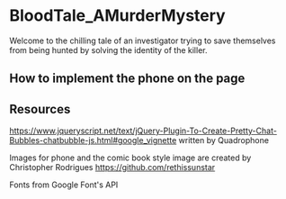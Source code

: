 # BloodTale_AMurderMystery
Welcome to the chilling tale of an investigator trying to save themselves from being hunted by solving the identity of the killer.

## How to implement the phone on the page
<!-- 1. Import the stylesheet jquery.chatbubble.min.css to stylize the chat bubbles.

1
<link rel="stylesheet" href="jquery.chatbubble.min.css">
2. Create an empty html list in which the chat bubbles should be placed.

1
<ul id="messages"></ul>
3. The plugin relies on the latest jQuery library (slim build is recommended) to work properly.

1
<script src="//code.jquery.com/jquery-3.1.1.slim.min.js"></script>
2
<script src="jquery.chatbubble.min.js"></script>
4. Initialize the plugin and define an array of text messages to display in the chat bubbles.

1
var messages = ['Message 1','Message 2','Message 3']
2
$('#messages').chatBubble({
3
  messages: messages
4
});
5. Specify the typing speed in words per minute.

1
$('#messages').chatBubble({
2
  messages: messages,
3
  typingSpeed: 40,
4
});
6. Set the delay between adding messages.

1
$('#messages').chatBubble({
2
  messages: messages,
3
  typingSpeed: 40,
4
  delay: 1000
5
}); -->









## Resources
https://www.jqueryscript.net/text/jQuery-Plugin-To-Create-Pretty-Chat-Bubbles-chatbubble-js.html#google_vignette
written by Quadrophone

Images for phone and the comic book style image are created by Christopher Rodrigues
https://github.com/rethissunstar

Fonts from Google Font's API
